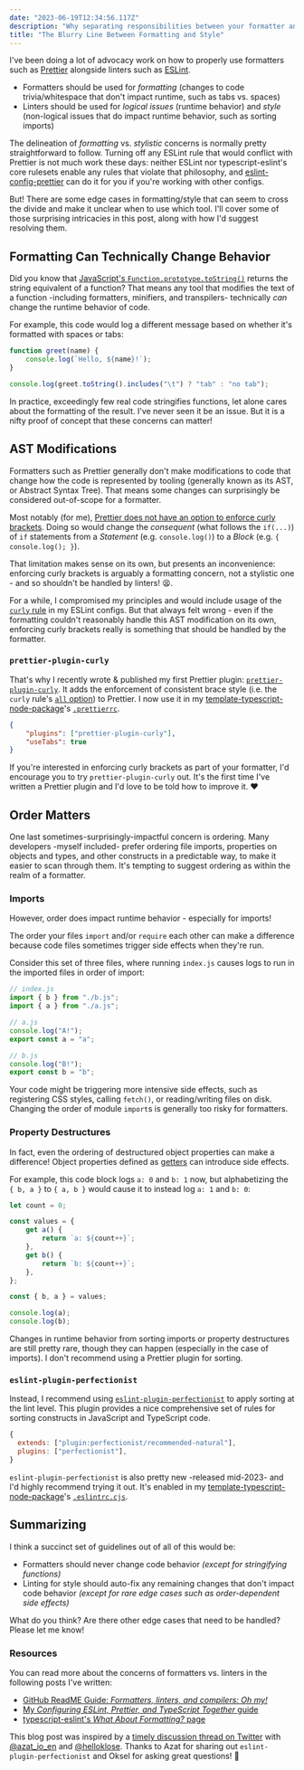 ```yaml
---
date: "2023-06-19T12:34:56.117Z"
description: "Why separating responsibilities between your formatter and linter isn't always clear-cut."
title: "The Blurry Line Between Formatting and Style"
---
```


I've been doing a lot of advocacy work on how to properly use formatters such as [Prettier](https://prettier.io) alongside linters such as [ESLint](https://eslint.org).

-   Formatters should be used for _formatting_ (changes to code trivia/whitespace that don't impact runtime, such as tabs vs. spaces)
-   Linters should be used for _logical issues_ (runtime behavior) and _style_ (non-logical issues that do impact runtime behavior, such as sorting imports)

The delineation of _formatting_ vs. _stylistic_ concerns is normally pretty straightforward to follow.
Turning off any ESLint rule that would conflict with Prettier is not much work these days: neither ESLint nor typescript-eslint's core rulesets enable any rules that violate that philosophy, and [eslint-config-prettier](https://github.com/prettier/eslint-config-prettier) can do it for you if you're working with other configs.

But!
There are some edge cases in formatting/style that can seem to cross the divide and make it unclear when to use which tool.
I'll cover some of those surprising intricacies in this post, along with how I'd suggest resolving them.

## Formatting Can Technically Change Behavior

Did you know that [JavaScript's `Function.prototype.toString()`](https://developer.mozilla.org/en-US/docs/Web/JavaScript/Reference/Global_Objects/Function/toString) returns the string equivalent of a function?
That means any tool that modifies the text of a function -including formatters, minifiers, and transpilers- technically _can_ change the runtime behavior of code.

For example, this code would log a different message based on whether it's formatted with spaces or tabs:

```js
function greet(name) {
    console.log(`Hello, ${name}!`);
}

console.log(greet.toString().includes("\t") ? "tab" : "no tab");
```

In practice, exceedingly few real code stringifies functions, let alone cares about the formatting of the result.
I've never seen it be an issue.
But it is a nifty proof of concept that these concerns can matter!

## AST Modifications

Formatters such as Prettier generally don't make modifications to code that change how the code is represented by tooling (generally known as its AST, or Abstract Syntax Tree).
That means some changes can surprisingly be considered out-of-scope for a formatter.

Most notably (for me), [Prettier does not have an option to enforce curly brackets](https://github.com/prettier/prettier/issues/4262).
Doing so would change the _consequent_ (what follows the `if(...)`) of `if` statements from a _Statement_ (e.g. `console.log()`) to a _Block_ (e.g. `{ console.log(); }`).

That limitation makes sense on its own, but presents an inconvenience: enforcing curly brackets is arguably a formatting concern, not a stylistic one - and so shouldn't be handled by linters!
😫.

For a while, I compromised my principles and would include usage of the [`curly` rule](https://eslint.org/docs/latest/rules/curly) in my ESLint configs.
But that always felt wrong - even if the formatting couldn't reasonably handle this AST modification on its own, enforcing curly brackets really is something that should be handled by the formatter.

### `prettier-plugin-curly`

That's why I recently wrote & published my first Prettier plugin: [`prettier-plugin-curly`](https://github.com/JoshuaKGoldberg/prettier-plugin-curly).
It adds the enforcement of consistent brace style (i.e. the `curly` rule's [`all` option](https://github.com/JoshuaKGoldberg/prettier-plugin-curly#:~:text=the%20equivalent%20of-,curly%27s%20all%20option,-at%20the%20Prettier)) to Prettier.
I now use it in my [template-typescript-node-package](https://github.com/JoshuaKGoldberg/template-typescript-node-package)'s [`.prettierrc`](https://github.com/JoshuaKGoldberg/template-typescript-node-package/blob/ff623074af4811c69ceeb8ed277ef7f0fdb14ea2/.prettierrc).

```json
{
    "plugins": ["prettier-plugin-curly"],
    "useTabs": true
}
```

If you're interested in enforcing curly brackets as part of your formatter, I'd encourage you to try `prettier-plugin-curly` out.
It's the first time I've written a Prettier plugin and I'd love to be told how to improve it. ❤️

## Order Matters

One last sometimes-surprisingly-impactful concern is ordering.
Many developers -myself included- prefer ordering file imports, properties on objects and types, and other constructs in a predictable way, to make it easier to scan through them.
It's tempting to suggest ordering as within the realm of a formatter.

### Imports

However, order does impact runtime behavior - especially for imports!

The order your files `import` and/or `require` each other can make a difference because code files sometimes trigger side effects when they're run.

Consider this set of three files, where running `index.js` causes logs to run in the imported files in order of import:

```js
// index.js
import { b } from "./b.js";
import { a } from "./a.js";
```

```js
// a.js
console.log("A!");
export const a = "a";
```

```js
// b.js
console.log("B!");
export const b = "b";
```

Your code might be triggering more intensive side effects, such as registering CSS styles, calling `fetch()`, or reading/writing files on disk.
Changing the order of module `import`s is generally too risky for formatters.

### Property Destructures

In fact, even the ordering of destructured object properties can make a difference!
Object properties defined as [getters](https://developer.mozilla.org/en-US/docs/Web/JavaScript/Reference/Functions/get) can introduce side effects.

For example, this code block logs `a: 0` and `b: 1` now, but alphabetizing the `{ b, a }` to `{ a, b }` would cause it to instead log `a: 1` and `b: 0`:

```js
let count = 0;

const values = {
    get a() {
        return `a: ${count++}`;
    },
    get b() {
        return `b: ${count++}`;
    },
};

const { b, a } = values;

console.log(a);
console.log(b);
```

Changes in runtime behavior from sorting imports or property destructures are still pretty rare, though they can happen (especially in the case of imports).
I don't recommend using a Prettier plugin for sorting.

### `eslint-plugin-perfectionist`

Instead, I recommend using [`eslint-plugin-perfectionist`](https://github.com/azat-io/eslint-plugin-perfectionist) to apply sorting at the lint level.
This plugin provides a nice comprehensive set of rules for sorting constructs in JavaScript and TypeScript code.

```js
{
  extends: ["plugin:perfectionist/recommended-natural"],
  plugins: ["perfectionist"],
}
```

`eslint-plugin-perfectionist` is also pretty new -released mid-2023- and I'd highly recommend trying it out.
It's enabled in my [template-typescript-node-package](https://github.com/JoshuaKGoldberg/template-typescript-node-package)'s [`.eslintrc.cjs`](https://github.com/JoshuaKGoldberg/template-typescript-node-package/blob/a6feabdf3cb7aa525167168652a17bd2c3de2330/.eslintrc.cjs#L20).

## Summarizing

I think a succinct set of guidelines out of all of this would be:

-   Formatters should never change code behavior _(except for stringifying functions)_
-   Linting for style should auto-fix any remaining changes that don't impact code behavior _(except for rare edge cases such as order-dependent side effects)_

What do you think?
Are there other edge cases that need to be handled?
Please let me know!

### Resources

You can read more about the concerns of formatters vs. linters in the following posts I've written:

-   [GitHub ReadME Guide: _Formatters, linters, and compilers: Oh my!_ ](https://github.com/readme/guides/formatters-linters-compilers)
-   [My _Configuring ESLint, Prettier, and TypeScript Together_ guide](../configuring-eslint-prettier-and-typescript-together)
-   [typescript-eslint's _What About Formatting?_ page](https://typescript-eslint.io/linting/troubleshooting/formatting)

This blog post was inspired by a [timely discussion thread on Twitter](https://twitter.com/JoshuaKGoldberg/status/1667978271269502979) with [@azat_io_en](https://twitter.com/azat_io_en) and [@helloklose](https://twitter.com/helloklose).
Thanks to Azat for sharing out `eslint-plugin-perfectionist` and Oksel for asking great questions! 🙌
